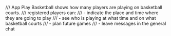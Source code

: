 

/// App Play Basketball shows how many players are playing on basketball courts. 
/// registered players can: 
/// - indicate the place and time where they are going to play 
/// - see who is playing at what time and on what basketball courts 
/// - plan future games 
/// - leave messages in the general chat
